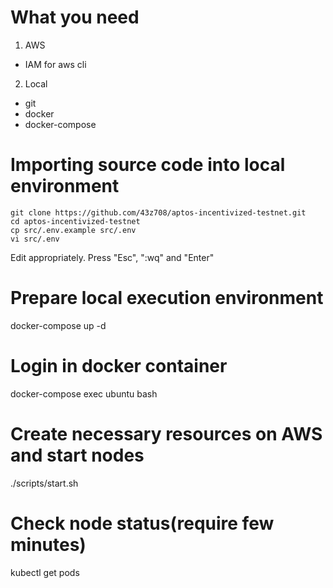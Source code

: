 # What you need

1. AWS

-   IAM for aws cli

2. Local

-   git
-   docker
-   docker-compose

# Importing source code into local environment

```
git clone https://github.com/43z708/aptos-incentivized-testnet.git
cd aptos-incentivized-testnet
cp src/.env.example src/.env
vi src/.env
```

Edit appropriately.
Press "Esc", ":wq" and "Enter"

# Prepare local execution environment

docker-compose up -d

# Login in docker container

docker-compose exec ubuntu bash

# Create necessary resources on AWS and start nodes

./scripts/start.sh

# Check node status(require few minutes)

kubectl get pods
